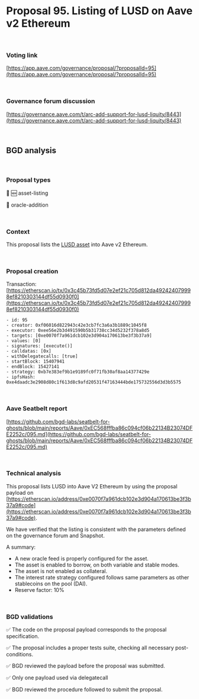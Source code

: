 # Proposal 95. Listing of LUSD on Aave v2 Ethereum

<br>

### Voting link

[https://app.aave.com/governance/proposal/?proposalId=95](https://app.aave.com/governance/proposal/?proposalId=95)

<br>

### Governance forum discussion

[https://governance.aave.com/t/arc-add-support-for-lusd-liquity/8443](https://governance.aave.com/t/arc-add-support-for-lusd-liquity/8443)

<br>

## BGD analysis

<br>

### Proposal types

:gem: :new: asset-listing

:crystal_ball: oracle-addition

<br>

### Context

This proposal lists the [LUSD asset](https://etherscan.io/address/0x5f98805A4E8be255a32880FDeC7F6728C6568bA0) into Aave v2 Ethereum.

<br>

### Proposal creation

Transaction: [https://etherscan.io/tx/0x3c45b73fd5d07e2ef21c705d812da492424079998ef8210303144df55d0930f0](https://etherscan.io/tx/0x3c45b73fd5d07e2ef21c705d812da492424079998ef8210303144df55d0930f0)

```
- id: 95
- creator: 0xf06016d822943c42e3cb7fc3a6a3b1889c1045f8
- executor: 0xee56e2b3d491590b5b31738cc34d5232f378a8d5
- targets: [0xe0070f7a961dcb102e3d904a170613be3f3b37a9]
- values: [0]
- signatures: [execute()]
- calldatas: [0x]
- withDelegatecalls: [true]
- startBlock: 15407941
- endBlock: 15427141
- strategy: 0xb7e383ef9b1e9189fc0f71fb30af8aa14377429e
- ipfsHash: 0xe4daadc3e2908d80c1f613d8c9afd20531f47163444bde175732556d3d3b5575
```

<br>

### Aave Seatbelt report

[https://github.com/bgd-labs/seatbelt-for-ghosts/blob/main/reports/Aave/0xEC568fffba86c094cf06b22134B23074DFE2252c/095.md](https://github.com/bgd-labs/seatbelt-for-ghosts/blob/main/reports/Aave/0xEC568fffba86c094cf06b22134B23074DFE2252c/095.md)


<br>

### Technical analysis

This proposal lists LUSD into Aave V2 Ethereum by using the proposal payload on [https://etherscan.io/address/0xe0070f7a961dcb102e3d904a170613be3f3b37a9#code](https://etherscan.io/address/0xe0070f7a961dcb102e3d904a170613be3f3b37a9#code).

We have verified that the listing is consistent with the parameters defined on the governance forum and Snapshot.

A summary:
- A new oracle feed is properly configured for the asset.
- The asset is enabled to borrow, on both variable and stable modes.
- The asset is not enabled as collateral.
- The interest rate strategy configured follows same parameters as other stablecoins on the pool (DAI).
- Reserve factor: 10%

<br>

### BGD validations

:white_check_mark: The code on the proposal payload corresponds to the proposal specification.

:white_check_mark: The proposal includes a proper tests suite, checking all necessary post-conditions.

:white_check_mark: BGD reviewed the payload before the proposal was submitted.

:white_check_mark: Only one payload used via delegatecall

:white_check_mark: BGD reviewed the procedure followed to submit the proposal.
